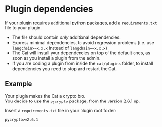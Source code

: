 # Plugin dependencies

If your plugin requires additional python packages, add a `requirements.txt` file to your plugin.

  - The file should contain *only* additional dependencies.  
  - Express minimal dependencies, to avoid regression problems (i.e. use `langchain>=x.x.x` instead of `langchain==x.x.x`)
  - The Cat will install your dependencies on top of the default ones, as soon as you install a plugin from the admin.
  - If you are coding a plugin from inside the `cat/plugins` folder, to install dependencies you need to stop and restart the Cat.

## Example

Your plugin makes the Cat a crypto bro.  
You decide to use the `pycrypto` package, from the version 2.6.1 up.

Insert a `requirements.txt` file in your plugin root folder:

```txt
pycrypto>=2.6.1
```
